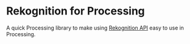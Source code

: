 Rekognition for Processing
==========================

A quick Processing library to make using [Rekognition API](http://rekognition.com/) easy to use in Processing.
